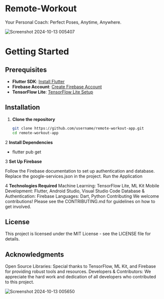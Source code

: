# Remote-Workout
Your Personal Coach: Perfect Poses, Anytime, Anywhere.




![Screenshot 2024-10-13 005407](https://github.com/user-attachments/assets/b439dc5d-5b91-4354-bf7f-60b32ef37ed2)

# **Getting Started**

## **Prerequisites**
- **Flutter SDK**: [Install Flutter](https://flutter.dev/docs/get-started/install)
- **Firebase Account**: [Create Firebase Account](https://firebase.google.com/)
- **TensorFlow Lite**: [TensorFlow Lite Setup](https://www.tensorflow.org/lite/guide)

## **Installation**

1. **Clone the repository**
   ```bash
   git clone https://github.com/username/remote-workout-app.git
   cd remote-workout-app

2 **Install Dependencies**

- flutter pub get

3 **Set Up Firebase**

Follow the Firebase documentation to set up authentication and database.
Replace the google-services.json in the project.
Run the Application

4 **Technologies Required**
Machine Learning: TensorFlow Lite, ML Kit
Mobile Development: Flutter, Android Studio, Visual Studio Code
Database & Authentication: Firebase
Languages: Dart, Python
Contributing
We welcome contributions! Please see the CONTRIBUTING.md for guidelines on how to get involved.

## **License**
This project is licensed under the MIT License - see the LICENSE file for details.

## **Acknowledgments**
Open Source Libraries: Special thanks to TensorFlow, ML Kit, and Firebase for providing robust tools and resources.
Developers & Contributors: We appreciate the hard work and dedication of all developers who contributed to this project.


![Screenshot 2024-10-13 005650](https://github.com/user-attachments/assets/6e7385a8-c0fd-4db4-89c4-2d320a10dde2)
